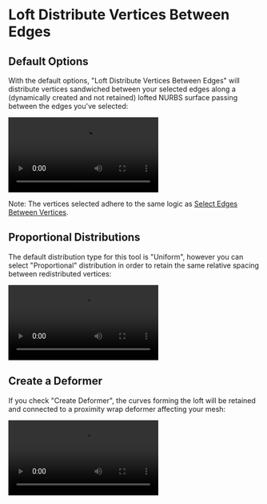 # Loft Distribute Vertices Between Edges

## Default Options

With the default options, "Loft Distribute Vertices Between Edges" will
distribute vertices sandwiched between your selected edges along a (dynamically
created and not retained) lofted NURBS surface passing between the edges
you've selected:

<p><video src="../../assets/videos/loft-distribute-vertices-between-edges.mp4" controls=true /></p>

Note: The vertices selected adhere to the same logic as
[Select Edges Between Vertices](../selection/select-edges-between-vertices.md).

## Proportional Distributions

The default distribution type for this tool is "Uniform", however you can
select "Proportional" distribution in order to retain the same relative spacing
between redistributed vertices:

<p><video src="../../assets/videos/loft-distribute-vertices-between-edges-proportional.mp4" controls=true /></p>

## Create a Deformer

If you check "Create Deformer", the curves forming the loft will be retained
and connected to a proximity wrap deformer affecting your mesh:

<p><video src="../../assets/videos/curve-distribute-between-vertices-create-deformer.mp4" controls=true /></p>
